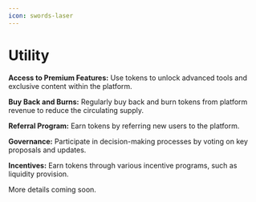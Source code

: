 ```yaml
---
icon: swords-laser
---
```


# Utility

**Access to Premium Features:** Use tokens to unlock advanced tools and exclusive content within the platform.

**Buy Back and Burns:** Regularly buy back and burn tokens from platform revenue to reduce the circulating supply.

**Referral Program:** Earn tokens by referring new users to the platform.

**Governance:** Participate in decision-making processes by voting on key proposals and updates.

**Incentives:** Earn tokens through various incentive programs, such as liquidity provision.

More details coming soon.
